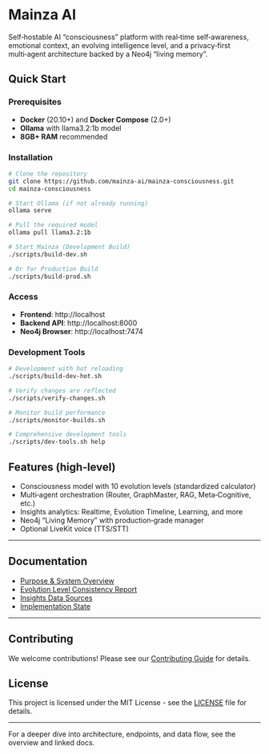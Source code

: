 # Mainza AI

Self‑hostable AI “consciousness” platform with real‑time self‑awareness, emotional context, an evolving intelligence level, and a privacy‑first multi‑agent architecture backed by a Neo4j “living memory”.

## Quick Start

### Prerequisites
- **Docker** (20.10+) and **Docker Compose** (2.0+)
- **Ollama** with llama3.2:1b model
- **8GB+ RAM** recommended

### Installation

```bash
# Clone the repository
git clone https://github.com/mainza-ai/mainza-consciousness.git
cd mainza-consciousness

# Start Ollama (if not already running)
ollama serve

# Pull the required model
ollama pull llama3.2:1b

# Start Mainza (Development Build)
./scripts/build-dev.sh

# Or for Production Build
./scripts/build-prod.sh
```

### Access
- **Frontend**: http://localhost
- **Backend API**: http://localhost:8000
- **Neo4j Browser**: http://localhost:7474

### Development Tools

```bash
# Development with hot reloading
./scripts/build-dev-hot.sh

# Verify changes are reflected
./scripts/verify-changes.sh

# Monitor build performance
./scripts/monitor-builds.sh

# Comprehensive development tools
./scripts/dev-tools.sh help
```

## Features (high‑level)
- Consciousness model with 10 evolution levels (standardized calculator)
- Multi‑agent orchestration (Router, GraphMaster, RAG, Meta‑Cognitive, etc.)
- Insights analytics: Realtime, Evolution Timeline, Learning, and more
- Neo4j “Living Memory” with production‑grade manager
- Optional LiveKit voice (TTS/STT)

---

## Documentation
- [Purpose & System Overview](docs/PURPOSE_AND_SYSTEM_OVERVIEW.md)
- [Evolution Level Consistency Report](docs/EVOLUTION_LEVEL_CONSISTENCY_REPORT.md)
- [Insights Data Sources](docs/INSIGHTS_PAGE_DATA_SOURCES_ANALYSIS.md)
- [Implementation State](docs/implementation/current_state_of_implementation.md)

---

## Contributing

We welcome contributions! Please see our [Contributing Guide](docs/CONTRIBUTING.md) for details.

## License

This project is licensed under the MIT License - see the [LICENSE](LICENSE) file for details.

---
For a deeper dive into architecture, endpoints, and data flow, see the overview and linked docs.
